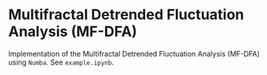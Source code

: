 # Multifractal Detrended Fluctuation Analysis (MF-DFA)

Implementation of the Multifractal Detrended Fluctuation Analysis (MF-DFA) using `Numba`. See `example.ipynb`.

